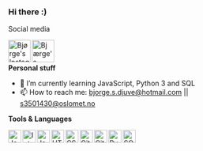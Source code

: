### Hi there :)

Social media

<a href="https://www.instagram.com/erik_sommer/">
  <img align="left" alt="Bjørge's Instagram" width="45px" src="https://img.icons8.com/fluent/96/000000/instagram-new.png" />
</a>

<a href="https://www.linkedin.com/in/erikssommer/">
  <img align="left" alt="Bjærge's Linkedin" width="45px" src="https://img.icons8.com/fluent/96/000000/linkedin.png" />
</a>

<br /><br />

**Personal stuff**
- 🌱 I’m currently learning JavaScript, Python 3 and SQL
- 📫 How to reach me: bjorge.s.djuve@hotmail.com || s3501430@oslomet.no

**Tools & Languages**

<a href="https://www.java.com/en/">
    <img align="left" alt="Java" width="26px" src="https://img.icons8.com/color/48/000000/java-coffee-cup-logo.png" />
</a>

<a href="https://www.jetbrains.com/idea/">
    <img align="left" alt="IntelliJ" width="26px" src="https://img.icons8.com/color/48/000000/intellij-idea.png" />
</a>
<a href="https://www.javascript.com/">
    <img align="left" alt="JavaScript" width="26px" src="https://img.icons8.com/color/48/000000/javascript.png" />
</a>
<a href="https://github.com/kumia01/final-project">
    <img align="left" alt="HTML5" width="26px" src="https://img.icons8.com/color/48/000000/html-5.png" />
</a>
<a href="https://github.com/kumia01/final-project">
    <img align="left" alt="CSS3" width="26px" src="https://img.icons8.com/color/48/000000/css3.png" />
</a>

<a href="https://github.com">
    <img align="left" alt="GitHub" width="26px" src="https://img.icons8.com/color/48/000000/github.png" />
</a>
<a href="https://git-scm.com">
    <img align="left" alt="Git" width="26px" src="https://img.icons8.com/color/48/000000/git.png" />
</a>

<a href="https://www.python.org/">
    <img align="left" alt="Pyhton" width="26px" src="https://img.icons8.com/color/48/000000/python.png" />
</a>

<a href="http://www.sqlcourse.com/intro.html">
    <img align="left" alt="SQL" width="26px" src="https://img.icons8.com/dusk/48/000000/sql.png" />
</a>


